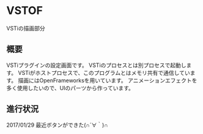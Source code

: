 VSTOF
====

VSTiの描画部分

## 概要
VSTiプラグインの設定画面です。
VSTiのプロセスとは別プロセスで起動します。
VSTiがホストプロセスで、このプログラムとはメモリ共有で通信しています。
描画にはOpenFrameworksを用いています。
アニメーションエフェクトを多く使用したいので、UIのパーツから作っています。

## 進行状況

2017/01/29
最近ボタンができた(∩´∀｀)∩
